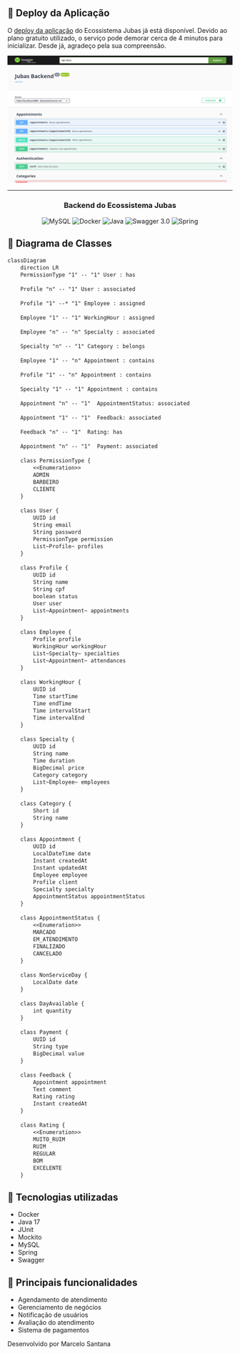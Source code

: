 ## 🍃 Deploy da Aplicação

O [deploy da aplicação](https://jubas-backend.onrender.com/swagger-ui.html) do Ecossistema Jubas já está disponível. Devido ao plano gratuito utilizado, o serviço pode demorar cerca de 4 minutos para inicializar. Desde já, agradeço pela sua compreensão.

![Swagger UI](https://github.com/marcelo-de-santana/imagioteca/blob/master/jubas-backend/swagger-ui-from-jubas-backend-v1.png?raw=true)

---

<h3 align="center">
  Backend do Ecossistema Jubas
</h3>

<p align="center">
  <img alt="MySQL" src="https://img.shields.io/badge/MySQL-00739E?style=for-the-badge&logo=MySQL&logoColor=white">
  <img alt="Docker" src="https://img.shields.io/badge/Docker-0D6EFD?style=for-the-badge&logo=Docker&logoColor=white">
  <img alt="Java" src="https://img.shields.io/badge/Java-white?style=for-the-badge&logo=OpenJDK&logoColor=333333">
  <img alt="Swagger 3.0" src="https://img.shields.io/badge/Swagger-F0C723?style=for-the-badge&logo=Swagger&logoColor=black">
  <img alt="Spring" src="https://img.shields.io/badge/Spring-C6423D?style=for-the-badge&logo=Spring&logoColor=white">
</p>

## :straight_ruler: Diagrama de Classes

```mermaid
classDiagram
    direction LR
    PermissionType "1" -- "1" User : has
    
    Profile "n" -- "1" User : associated 
    
    Profile "1" --* "1" Employee : assigned

    Employee "1" -- "1" WorkingHour : assigned

    Employee "n" -- "n" Specialty : associated
    
    Specialty "n" -- "1" Category : belongs

    Employee "1" -- "n" Appointment : contains

    Profile "1" -- "n" Appointment : contains
    
    Specialty "1" -- "1" Appointment : contains
    
    Appointment "n" -- "1"  AppointmentStatus: associated

    Appointment "1" -- "1"  Feedback: associated

    Feedback "n" -- "1"  Rating: has

    Appointment "n" -- "1"  Payment: associated

    class PermissionType {
        <<Enumeration>>
        ADMIN
        BARBEIRO
        CLIENTE
    }

    class User {
        UUID id
        String email
        String password
        PermissionType permission
        List~Profile~ profiles
    }

    class Profile {
        UUID id
        String name
        String cpf
        boolean status
        User user
        List~Appointment~ appointments
    }

    class Employee {
        Profile profile
        WorkingHour workingHour
        List~Specialty~ specialties
        List~Appointment~ attendances
    }

    class WorkingHour {
        UUID id
        Time startTime
        Time endTime
        Time intervalStart
        Time intervalEnd
    }

    class Specialty {
        UUID id
        String name
        Time duration
        BigDecimal price
        Category category
        List~Employee~ employees
    }

    class Category {
        Short id
        String name
    }

    class Appointment {
        UUID id
        LocalDateTime date
        Instant createdAt
        Instant updatedAt
        Employee employee
        Profile client
        Specialty specialty
        AppointmentStatus appointmentStatus
    }

    class AppointmentStatus {
        <<Enumeration>>
        MARCADO
        EM_ATENDIMENTO
        FINALIZADO
        CANCELADO
    }
    
    class NonServiceDay {
        LocalDate date
    }

    class DayAvailable {
        int quantity
    }

    class Payment {
        UUID id
        String type
        BigDecimal value
    }

    class Feedback {
        Appointment appointment
        Text comment
        Rating rating
        Instant createdAt
    }

    class Rating {
        <<Enumeration>>
        MUITO_RUIM
        RUIM
        REGULAR
        BOM
        EXCELENTE
    }

```

## :wrench: Tecnologias utilizadas

* Docker
* Java 17
* JUnit
* Mockito
* MySQL
* Spring
* Swagger

## :pushpin: Principais funcionalidades

* Agendamento de atendimento
* Gerenciamento de negócios
* Notificação de usuários
* Avaliação do atendimento
* Sistema de pagamentos

Desenvolvido por Marcelo Santana
